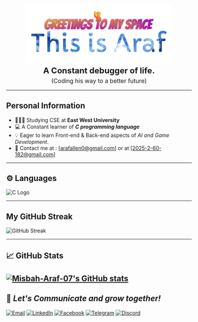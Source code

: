 <div align="center">   <img src="https://github.com/Misbah-Araf-07/Misbah-Araf-07/blob/main/New%20Project(5).png" alt="Description" width="400"/> </div>
<p align="center" style="font-size:22px; font-weight:bold; margin:0;">
  A Constant debugger of life.<br>
  <span style="font-size:16px; font-weight:normal;">(Coding his way to a better future)</span>
</p>



---
##  <h2 align="left">Personal Information </h2>

-  👩🏻‍💻  Studying CSE  at **East West University** 
-  💻  A Constant learner of ***C programming language***
-  💡  Eager to learn Front-end & Back-end aspects of *AI and Game Development*.
-  💬 Contact me at : [arafallen0@gmail.com] or at [2025-2-60-182@gmail.com]

---

## ⚙️ Languages 


<img src="https://upload.wikimedia.org/wikipedia/commons/1/18/C_Programming_Language.svg" alt="C Logo" width="40"/>



---
## My GitHub Streak 

![GitHub Streak](https://streak-stats.demolab.com?user=Misbah-Araf-07&theme=radical)


---







## 📈 GitHub Stats


[![Misbah-Araf-07's GitHub stats](https://github-readme-stats.vercel.app/api?username=Misbah-Araf-07&show_icons=true&theme=tokyonight)](https://github.com/Misbah-Araf-07/github-readme-stats)
---


## 🤝  *Let's Communicate and grow together!*


[![Email](https://img.shields.io/badge/Email-D14836?style=for-the-badge&logo=gmail&logoColor=white)](mailto:arafallen0@gmail.com) 
[![LinkedIn](https://img.shields.io/badge/LinkedIn-0A66C2?style=for-the-badge&logo=linkedin&logoColor=white)](https://www.linkedin.com/in/m-a-araf/)
[![Facebook](https://img.shields.io/badge/Facebook-1877F2?style=for-the-badge&logo=facebook&logoColor=white)](https://www.facebook.com/araf.allen.77)
[![Telegram](https://img.shields.io/badge/Telegram-2CA5E0?style=for-the-badge&logo=telegram&logoColor=white)](https://t.me/Misbah_Ahmed_Araf)
[![Discord](https://img.shields.io/badge/Discord-5865F2?style=for-the-badge&logo=discord&logoColor=white)](https://discordapp.com/users/blitz.araf.52)


